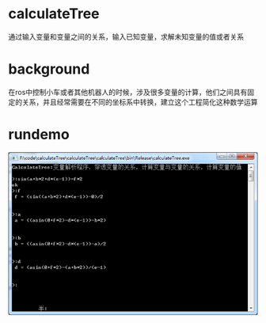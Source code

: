 # calculateTree
通过输入变量和变量之间的关系，输入已知变量，求解未知变量的值或者关系
# background
在ros中控制小车或者其他机器人的时候，涉及很多变量的计算，他们之间具有固定的关系，并且经常需要在不同的坐标系中转换，建立这个工程简化这种数学运算

# rundemo
![Image text](https://github.com/XudongFu/calculateTree/blob/master/RunDemo.png)
